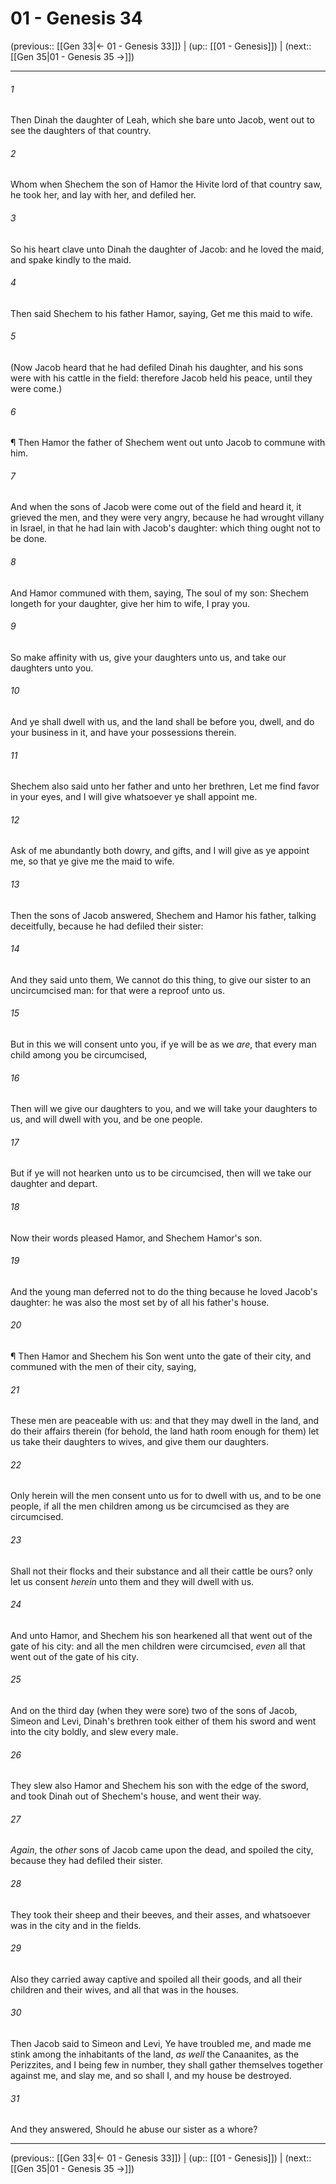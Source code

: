 # 01 - Genesis 34

(previous:: [[Gen 33|← 01 - Genesis 33]]) | (up:: [[01 - Genesis]]) | (next:: [[Gen 35|01 - Genesis 35 →]])

***


###### 1 
Then Dinah the daughter of Leah, which she bare unto Jacob, went out to see the daughters of that country. 

###### 2 
Whom when Shechem the son of Hamor the Hivite lord of that country saw, he took her, and lay with her, and defiled her. 

###### 3 
So his heart clave unto Dinah the daughter of Jacob: and he loved the maid, and spake kindly to the maid. 

###### 4 
Then said Shechem to his father Hamor, saying, Get me this maid to wife. 

###### 5 
(Now Jacob heard that he had defiled Dinah his daughter, and his sons were with his cattle in the field: therefore Jacob held his peace, until they were come.) 

###### 6 
¶ Then Hamor the father of Shechem went out unto Jacob to commune with him. 

###### 7 
And when the sons of Jacob were come out of the field and heard it, it grieved the men, and they were very angry, because he had wrought villany in Israel, in that he had lain with Jacob's daughter: which thing ought not to be done. 

###### 8 
And Hamor communed with them, saying, The soul of my son: Shechem longeth for your daughter, give her him to wife, I pray you. 

###### 9 
So make affinity with us, give your daughters unto us, and take our daughters unto you. 

###### 10 
And ye shall dwell with us, and the land shall be before you, dwell, and do your business in it, and have your possessions therein. 

###### 11 
Shechem also said unto her father and unto her brethren, Let me find favor in your eyes, and I will give whatsoever ye shall appoint me. 

###### 12 
Ask of me abundantly both dowry, and gifts, and I will give as ye appoint me, so that ye give me the maid to wife. 

###### 13 
Then the sons of Jacob answered, Shechem and Hamor his father, talking deceitfully, because he had defiled their sister: 

###### 14 
And they said unto them, We cannot do this thing, to give our sister to an uncircumcised man: for that were a reproof unto us. 

###### 15 
But in this we will consent unto you, if ye will be as we _are_, that every man child among you be circumcised, 

###### 16 
Then will we give our daughters to you, and we will take your daughters to us, and will dwell with you, and be one people. 

###### 17 
But if ye will not hearken unto us to be circumcised, then will we take our daughter and depart. 

###### 18 
Now their words pleased Hamor, and Shechem Hamor's son. 

###### 19 
And the young man deferred not to do the thing because he loved Jacob's daughter: he was also the most set by of all his father's house. 

###### 20 
¶ Then Hamor and Shechem his Son went unto the gate of their city, and communed with the men of their city, saying, 

###### 21 
These men are peaceable with us: and that they may dwell in the land, and do their affairs therein (for behold, the land hath room enough for them) let us take their daughters to wives, and give them our daughters. 

###### 22 
Only herein will the men consent unto us for to dwell with us, and to be one people, if all the men children among us be circumcised as they are circumcised. 

###### 23 
Shall not their flocks and their substance and all their cattle be ours? only let us consent _herein_ unto them and they will dwell with us. 

###### 24 
And unto Hamor, and Shechem his son hearkened all that went out of the gate of his city: and all the men children were circumcised, _even_ all that went out of the gate of his city. 

###### 25 
And on the third day (when they were sore) two of the sons of Jacob, Simeon and Levi, Dinah's brethren took either of them his sword and went into the city boldly, and slew every male. 

###### 26 
They slew also Hamor and Shechem his son with the edge of the sword, and took Dinah out of Shechem's house, and went their way. 

###### 27 
_Again_, the _other_ sons of Jacob came upon the dead, and spoiled the city, because they had defiled their sister. 

###### 28 
They took their sheep and their beeves, and their asses, and whatsoever was in the city and in the fields. 

###### 29 
Also they carried away captive and spoiled all their goods, and all their children and their wives, and all that was in the houses. 

###### 30 
Then Jacob said to Simeon and Levi, Ye have troubled me, and made me stink among the inhabitants of the land, _as well_ the Canaanites, as the Perizzites, and I being few in number, they shall gather themselves together against me, and slay me, and so shall I, and my house be destroyed. 

###### 31 
And they answered, Should he abuse our sister as a whore?

***

(previous:: [[Gen 33|← 01 - Genesis 33]]) | (up:: [[01 - Genesis]]) | (next:: [[Gen 35|01 - Genesis 35 →]])
